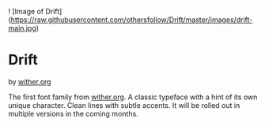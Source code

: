 ! [Image of Drift] (https://raw.githubusercontent.com/othersfollow/Drift/master/images/drift-main.jpg)


# Drift

by <a href="www.wither.org">wither.org</a>

The first font family from <a href="www.wither.org">wither.org</a>.  A classic typeface with a hint of its own unique character.  Clean lines with subtle accents.  It will be rolled out in multiple versions in the coming months.
